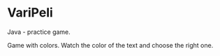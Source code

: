 # VariPeli
 Java - practice game.

Game with colors. Watch the color of the text and choose the right one.
